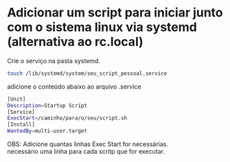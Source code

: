 # Adicionar um script para iniciar junto com o sistema linux via systemd (alternativa ao rc.local)

Crie o serviço na pasta systemd.

``` bash
touch /lib/systemd/system/seu_script_pessoal.service
```
adicione o conteúdo abaixo ao arquivo .service

``` bash
[Unit]
Description=Startup Script
[Service]
ExecStart=/caminho/para/o/seu/script.sh
[Install]
WantedBy=multi-user.target
```

OBS: Adicione quantas linhas Exec Start for necessárias. <br>
necessário uma linha para cada scritp que for executar.

